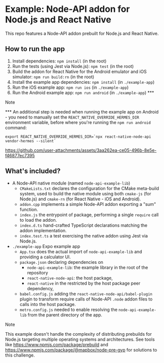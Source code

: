 # Example: Node-API addon for Node.js and React Native

This repo features a Node-API addon prebuilt for Node.js and React Native.

## How to run the app

1. Install dependencies: `npm install` (in the root)
2. Run the tests (using Jest via Node.js): `npm test` (in the root)
3. Build the addon for React Native for the Android emulator and iOS simulator: `npm run build:rn` (in the root)
4. Install the example app dependencies: `npm install` (in `./example-app`)
5. Run the iOS example app: `npm run ios` (in `./example-app`)
6. Run the Android example app: `npm run android` (in `./example-app`) \*\*\*

> [!NOTE]
> \*\*\* An additional step is needed when running the example app on Android - you need to manually set the `REACT_NATIVE_OVERRIDE_HERMES_DIR` environment variable, before where you're running the `npm run android` command:
>
> ```
> export REACT_NATIVE_OVERRIDE_HERMES_DIR=`npx react-native-node-api vendor-hermes --silent`
> ```

https://github.com/user-attachments/assets/3aa262ea-ce05-496b-8e5e-f46877ec7395

## What's included?

- A Node-API native module (named `node-api-example-lib`)
  - `CMakeLists.txt` declares the configuration for the CMake meta-build system, used to build the native module using both `cmake-js` (for Node.js) and `cmake-rn` (for React Native - iOS and Android).
  - `addon.cpp` implements a simple Node-API addon exporting a "sum" function.
  - `index.js` the entrypoint of package, performing a single `require` call to load the addon.
  - `index.d.ts` hand-crafted TypeScript declarations matching the addon implementation.
  - `index.test.ts` a test exercising the native addon using Jest via Node.js.
- `./example-app` Expo example app
  - `App.tsx` does the actual import of `node-api-example-lib` and providing a calculator UI.
  - `package.json` declaring dependencies on
    - `node-api-example-lib`: the example library in the root of the repository
    - `react-native-node-api`: the host package,
    - `react-native` in the restricted by the host package peer dependency,
  - `babel.config.js` adding the `react-native-node-api/babel-plugin` plugin to transform require calls of Node-API `.node` addon files to calls into the host package.
  - `metro.config.js` needed to enable resolving the `node-api-example-lib` from the parent directory of the app.

> [!NOTE]
> This example doesn't handle the complexity of distributing prebuilds for Node.js targeting multiple operating systems and architectures.
> See tools like https://www.npmjs.com/package/prebuild and https://www.npmjs.com/package/@mapbox/node-pre-gyp for solutions to this challenge.
